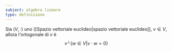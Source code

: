 ```yaml
---
subject: algebra lineare
type: definizione
---
```

Sia $(V,\cdot)$ uno [[Spazio vettoriale euclideo|spazio vettoriale euclideo]], $v\in V$, allora l'ortogonale di $v$ è
$$
v^\perp\{w\in V|v\cdot w=0\}
$$